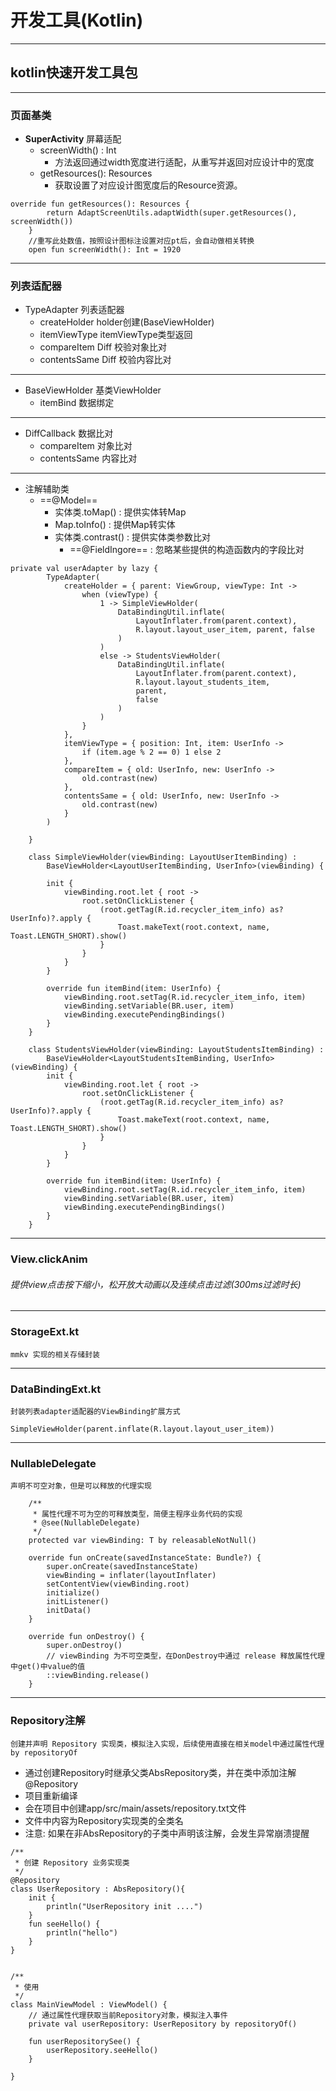 # 开发工具(Kotlin)
---
## kotlin快速开发工具包

---


### 页面基类
- **SuperActivity** 屏幕适配
    + screenWidth() : Int
        + 方法返回通过width宽度进行适配，从重写并返回对应设计中的宽度
    + getResources(): Resources
        + 获取设置了对应设计图宽度后的Resource资源。

```
override fun getResources(): Resources {
        return AdaptScreenUtils.adaptWidth(super.getResources(), screenWidth())
    }
    //重写此处数值，按照设计图标注设置对应pt后，会自动做相关转换
    open fun screenWidth(): Int = 1920
```

---

### 列表适配器
- TypeAdapter 列表适配器
    + createHolder holder创建(BaseViewHolder)
    + itemViewType itemViewType类型返回
    + compareItem Diff 校验对象比对
    + contentsSame Diff 校验内容比对

---

- BaseViewHolder 基类ViewHolder
    + itemBind 数据绑定

---
- DiffCallback 数据比对
    + compareItem 对象比对
    + contentsSame 内容比对

---
- 注解辅助类
    + ==@Model==
        + 实体类.toMap() : 提供实体转Map
        + Map.toInfo() : 提供Map转实体
        + 实体类.contrast() : 提供实体类参数比对
            + ==@FieldIngore== : 忽略某些提供的构造函数内的字段比对


```
private val userAdapter by lazy {
        TypeAdapter(
            createHolder = { parent: ViewGroup, viewType: Int ->
                when (viewType) {
                    1 -> SimpleViewHolder(
                        DataBindingUtil.inflate(
                            LayoutInflater.from(parent.context),
                            R.layout.layout_user_item, parent, false
                        )
                    )
                    else -> StudentsViewHolder(
                        DataBindingUtil.inflate(
                            LayoutInflater.from(parent.context),
                            R.layout.layout_students_item,
                            parent,
                            false
                        )
                    )
                }
            },
            itemViewType = { position: Int, item: UserInfo ->
                if (item.age % 2 == 0) 1 else 2
            },
            compareItem = { old: UserInfo, new: UserInfo ->
                old.contrast(new)
            },
            contentsSame = { old: UserInfo, new: UserInfo ->
                old.contrast(new)
            }
        )

    }
    
    class SimpleViewHolder(viewBinding: LayoutUserItemBinding) :
        BaseViewHolder<LayoutUserItemBinding, UserInfo>(viewBinding) {

        init {
            viewBinding.root.let { root ->
                root.setOnClickListener {
                    (root.getTag(R.id.recycler_item_info) as? UserInfo)?.apply {
                        Toast.makeText(root.context, name, Toast.LENGTH_SHORT).show()
                    }
                }
            }
        }

        override fun itemBind(item: UserInfo) {
            viewBinding.root.setTag(R.id.recycler_item_info, item)
            viewBinding.setVariable(BR.user, item)
            viewBinding.executePendingBindings()
        }
    }

    class StudentsViewHolder(viewBinding: LayoutStudentsItemBinding) :
        BaseViewHolder<LayoutStudentsItemBinding, UserInfo>(viewBinding) {
        init {
            viewBinding.root.let { root ->
                root.setOnClickListener {
                    (root.getTag(R.id.recycler_item_info) as? UserInfo)?.apply {
                        Toast.makeText(root.context, name, Toast.LENGTH_SHORT).show()
                    }
                }
            }
        }

        override fun itemBind(item: UserInfo) {
            viewBinding.root.setTag(R.id.recycler_item_info, item)
            viewBinding.setVariable(BR.user, item)
            viewBinding.executePendingBindings()
        }
    }
```

---

### View.clickAnim
###### 提供view点击按下缩小，松开放大动画以及连续点击过滤(300ms过滤时长)

---
### StorageExt.kt
    mmkv 实现的相关存储封装


---
### DataBindingExt.kt
    封装列表adapter适配器的ViewBinding扩展方式

```
SimpleViewHolder(parent.inflate(R.layout.layout_user_item))
```

---

### NullableDelegate
    声明不可空对象，但是可以释放的代理实现

```
    /**
     * 属性代理不可为空的可释放类型，简便主程序业务代码的实现
     * @see(NullableDelegate)
     */
    protected var viewBinding: T by releasableNotNull()

    override fun onCreate(savedInstanceState: Bundle?) {
        super.onCreate(savedInstanceState)
        viewBinding = inflater(layoutInflater)
        setContentView(viewBinding.root)
        initialize()
        initListener()
        initData()
    }

    override fun onDestroy() {
        super.onDestroy()
        // viewBinding 为不可空类型，在DonDestroy中通过 release 释放属性代理中get()中value的值
        ::viewBinding.release()
    }
```

---

### Repository注解
    创建并声明 Repository 实现类，模拟注入实现，后续使用直接在相关model中通过属性代理 by repositoryOf 

- 通过创建Repository时继承父类AbsRepository类，并在类中添加注解 @Repository
- 项目重新编译
- 会在项目中创建app/src/main/assets/repository.txt文件
- 文件中内容为Repository实现类的全类名
- 注意: 如果在非AbsRepository的子类中声明该注解，会发生异常崩溃提醒

```
/**
 * 创建 Repository 业务实现类
 */
@Repository
class UserRepository : AbsRepository(){
    init {
        println("UserRepository init ....")
    }
    fun seeHello() {
        println("hello")
    }
}


/**
 * 使用
 */
class MainViewModel : ViewModel() {
    // 通过属性代理获取当前Repository对象，模拟注入事件
    private val userRepository: UserRepository by repositoryOf()

    fun userRepositorySee() {
        userRepository.seeHello()
    }

}
```
